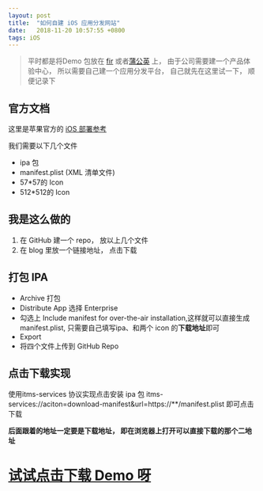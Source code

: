 ```yaml
---
layout: post
title:  "如何自建 iOS 应用分发网站"
date:   2018-11-20 10:57:55 +0800
tags: iOS
---
```


> 平时都是将Demo 包放在 [fir](https://fir.im) 或者[蒲公英](https://pgyer.com) 上， 由于公司需要建一个产品体验中心， 所以需要自己建一个应用分发平台， 自己就先在这里试一下， 顺便记录下

## 官方文档
这里是苹果官方的 [iOS 部署参考](https://help.apple.com/deployment/ios/#/apda0e3426d7)

我们需要以下几个文件

* ipa 包
* manifest.plist (XML 清单文件)
* 57*57的 Icon
* 512*512的 Icon

## 我是这么做的
1. 在 GitHub 建一个 repo， 放以上几个文件
2. 在 blog 里放一个链接地址， 点击下载

## 打包 IPA
* Archive 打包
* Distribute App 选择 Enterprise
* 勾选上 Include manifest for over-the-air installation,这样就可以直接生成 manifest.plist, 只需要自己填写ipa、和两个 icon 的**下载地址**即可
* Export
* 将四个文件上传到 GitHub Repo

## 点击下载实现
使用itms-services 协议实现点击安装 ipa 包
itms-services://aciton=download-manifest&url=https://**/manifest.plist 即可点击下载

**后面跟着的地址一定要是下载地址， 即在浏览器上打开可以直接下载的那个二地址**


# [试试点击下载 Demo 呀](itms-services://?action=download-manifest&url=https://github.com/Fynil/YFAppRelease/raw/master/manifest.plist)